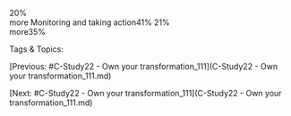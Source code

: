 20%  
more
Monitoring and taking action41%
21%  
more35%

   Tags & Topics:
   

[Previous: #C-Study22 - Own your transformation_111](C-Study22 - Own your transformation_111.md)

[Next: #C-Study22 - Own your transformation_111](C-Study22 - Own your transformation_111.md)